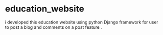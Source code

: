 # education_website
i developed this education website using python Django framework for user to post a blog and comments on a post feature .
